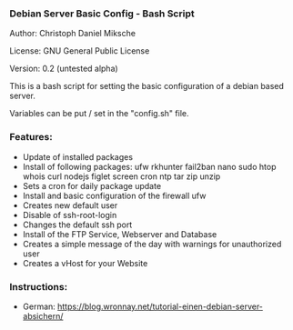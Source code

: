 ### Debian Server Basic Config - Bash Script

Author: Christoph Daniel Miksche

License: GNU General Public License

Version: 0.2 (untested alpha)

This is a bash script for setting the basic configuration of a debian based server.

Variables can be put / set in the "config.sh" file.

### Features:
* Update of installed packages
* Install of following packages: ufw rkhunter fail2ban nano sudo htop whois curl nodejs figlet screen cron ntp tar zip unzip
* Sets a cron for daily package update
* Install and basic configuration of the firewall ufw
* Creates new default user
* Disable of ssh-root-login
* Changes the default ssh port
* Install of the FTP Service, Webserver and Database
* Creates a simple message of the day with warnings for unauthorized user
* Creates a vHost for your Website

### Instructions:

* German: https://blog.wronnay.net/tutorial-einen-debian-server-absichern/
